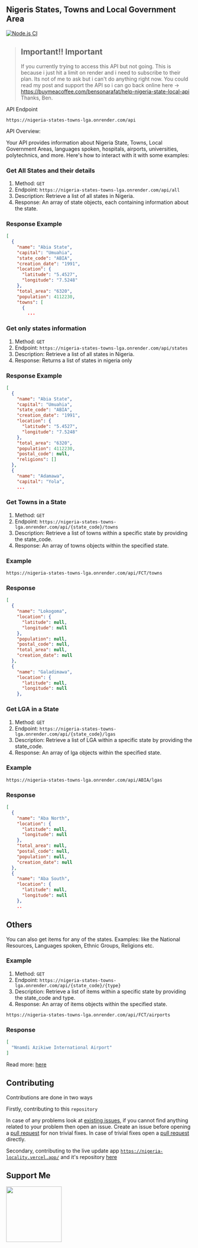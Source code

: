 ## Nigeris States, Towns and Local Government Area

[![Node.js CI](https://github.com/bensonarafat/nigeria_states_towns_lgas/actions/workflows/node.js.yml/badge.svg)](https://github.com/bensonarafat/nigeria_states_towns_lgas/actions/workflows/node.js.yml)

> ## Important!! Important
> If you currently trying to access this API but not going. This is because i just hit a limit on render and i need to subscribe to their plan.
> Its not of me to ask but i can't do anything right now.
> You could read my post and support the API so i can go back online here -> https://buymeacoffee.com/bensonarafat/help-nigeria-state-local-api
> Thanks,
> Ben. 

API Endpoint

```curl
https://nigeria-states-towns-lga.onrender.com/api
```
API Overview:

Your API provides information about Nigeria State, Towns, Local Government Areas, languages spoken, hospitals, airports, universities, polytechnics, and more. Here's how to interact with it with some examples:

### Get All States and their details
1. Method: `GET`
2. Endpoint: `https://nigeria-states-towns-lga.onrender.com/api/all`
3. Description: Retrieve a list of all states in Nigeria.
4. Response: An array of state objects, each containing information about the state.

### Response Example 

```json
[
  {
    "name": "Abia State",
    "capital": "Umuahia",
    "state_code": "ABIA",
    "creation_date": "1991",
    "location": {
      "latitude": "5.4527",
      "longitude": "7.5248"
    },
    "total_area": "6320",
    "population": 4112230,
    "towns": [
      {
        ...
```

### Get only states information
1. Method: `GET`
2. Endpoint: `https://nigeria-states-towns-lga.onrender.com/api/states`
3. Description: Retrieve a list of all states in Nigeria.
4. Response: Returns a list of states in nigeria only

### Response Example 

```json
[
  {
    "name": "Abia State",
    "capital": "Umuahia",
    "state_code": "ABIA",
    "creation_date": "1991",
    "location": {
      "latitude": "5.4527",
      "longitude": "7.5248"
    },
    "total_area": "6320",
    "population": 4112230,
    "postal_code": null,
    "religions": []
  },
  {
    "name": "Adamawa",
    "capital": "Yola",
    ...
```

### Get Towns in a State
1. Method: `GET`
2. Endpoint: `https://nigeria-states-towns-lga.onrender.com/api/{state_code}/towns`
3. Description: Retrieve a list of towns within a specific state by providing the state_code.
4. Response: An array of towns objects within the specified state.

### Example

```curl
https://nigeria-states-towns-lga.onrender.com/api/FCT/towns
```
### Response 

```json
[
  {
    "name": "Lokogoma",
    "location": {
      "latitude": null,
      "longitude": null
    },
    "population": null,
    "postal_code": null,
    "total_area": null,
    "creation_date": null
  },
  {
    "name": "Galadimawa",
    "location": {
      "latitude": null,
      "longitude": null
    },
```

### Get LGA in a State
1. Method: `GET`
2. Endpoint: `https://nigeria-states-towns-lga.onrender.com/api/{state_code}/lgas`
3. Description: Retrieve a list of LGA within a specific state by providing the state_code.
4. Response: An array of lga objects within the specified state.

### Example

```curl
https://nigeria-states-towns-lga.onrender.com/api/ABIA/lgas
```
### Response 

```json
[
  {
    "name": "Aba North",
    "location": {
      "latitude": null,
      "longitude": null
    },
    "total_area": null,
    "postal_code": null,
    "population": null,
    "creation_date": null
  },
  {
    "name": "Aba South",
    "location": {
      "latitude": null,
      "longitude": null
    },
    ..
```

## Others
You can also get items for any of the states. Examples: like the National Resources, Languages spoken, Ethnic Groups, Religions etc. 

### Example


1. Method: `GET`
2. Endpoint: `https://nigeria-states-towns-lga.onrender.com/api/{state_code}/{type}`
3. Description: Retrieve a list of items within a specific state by providing the state_code and type.
4. Response: An array of items objects within the specified state.


```curl
https://nigeria-states-towns-lga.onrender.com/api/FCT/airports
```

### Response 

```json
[
  "Nnamdi Azikiwe International Airport"
]
```

Read more: [here](https://bensonarafat.medium.com/using-the-nigeria-state-town-and-local-government-api-d73451696c54)

## Contributing

Contributions are done in two ways

Firstly, contributing to this `repository`

In case of any problems look at [existing issues](https://github.com/bensonarafat/nigeria_states_towns_lgas/issues), if you cannot find anything related to your problem then open an issue.
Create an issue before opening a [pull request](https://github.com/bensonarafat/nigeria_states_towns_lgas/pulls) for non trivial fixes.
In case of trivial fixes open a [pull request](https://github.com/bensonarafat/nigeria_states_towns_lgas/pulls) directly.

Secondary, contributing to the live update app [`https://nigeria-locality.vercel.app/`](https://nigeria-locality.vercel.app/) and it's repository [here](https://github.com/bensonarafat/nga-locality)

## Support Me

<a href="https://www.buymeacoffee.com/bensonarafat"><img src="https://cdn.buymeacoffee.com/buttons/v2/default-yellow.png" width="150" /></a>
